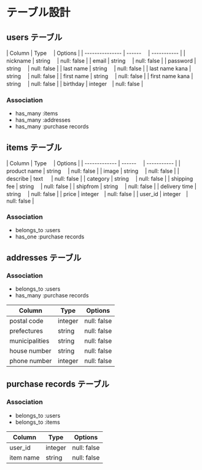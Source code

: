 # テーブル設計

## users テーブル

| Column          | Type   　| Options     |
| --------------- | ------ 　| ----------- |
| nickname        | string 　| null: false |
| email           | string 　| null: false |
| password        | string 　| null: false |
| last name       | string 　| null: false |
| last name kana  | string 　| null: false |
| first name      | string 　| null: false |
| first name kana | string　 | null: false |
| birthday        | integer　| null: false |

### Association

- has_many :items
- has_many :addresses
- has_many :purchase records

## items テーブル

| Column        | Type   　| Options     |
| ------------- | ------ 　| ----------- |
| product name  | string 　| null: false |
| image         | string 　| null: false |
| describe      | text 　  | null: false |
| category      | string 　| null: false |
| shipping fee  | string 　| null: false |
| shipfrom      | string 　| null: false |
| delivery time | string 　| null: false |
| price         | integer　| null: false |
| user_id       | integer　| null: false |

### Association

- belongs_to :users
- has_one :purchase records

## addresses テーブル

### Association

- belongs_to :users
- has_many :purchase records

| Column         | Type     | Options     |
| -------------- | -------  | ----------- |
| postal code    | integer  | null: false |
| prefectures    | string   | null: false |
| municipalities | string   | null: false |
| house number   | string   | null: false |
| phone number   | integer  | null: false |

## purchase records テーブル 

### Association

- belongs_to :users
- belongs_to :items

| Column         | Type     | Options     |
| -------------- | -------  | ----------- |
| user_id        | integer  | null: false |
| item name      | string   | null: false |
